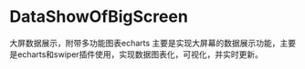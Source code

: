 # DataShowOfBigScreen
大屏数据展示，附带多功能图表echarts
主要是实现大屏幕的数据展示功能，主要是echarts和swiper插件使用，实现数据图表化，可视化，并实时更新。
